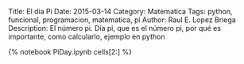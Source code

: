 Title: El dia Pi
Date: 2015-03-14
Category: Matematica
Tags: python, funcional, programacion, matematica, pi
Author: Raul E. Lopez Briega
Description: El número pi. Día pi, que es el número pi, por qué es importante, como calcularlo, ejemplo en python

{% notebook PiDay.ipynb cells[2:] %}
